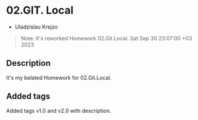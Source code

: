 # 02.GIT. Local
* Uladzislau Krejzo
>Note: It's reworked Homework 02.Git.Local.
Sat Sep 30 23:07:00 +03 2023

## Description
It's my belated Homework for 02.Git.Local.

## Added tags
Added tags v1.0 and v2.0 with description.
